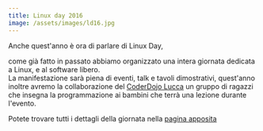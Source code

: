 ```yaml
---
title: Linux day 2016
image: /assets/images/ld16.jpg
---
```


Anche quest'anno è ora di parlare di Linux Day,
<!--more-->
come già fatto in passato abbiamo organizzato una intera giornata dedicata a Linux, e al software libero.  
La manifestazione sarà piena di eventi, talk e tavoli dimostrativi, quest'anno inoltre avremo la 
collaborazione del [CoderDojo Lucca](www.coderdojolucca.it) un gruppo di ragazzi che insegna la programmazione
ai bambini che terrà una lezione durante l'evento.

Potete trovare tutti i dettagli della giornata nella [pagina apposita](http://www.luccalug.it/linuxday/2016/)
